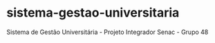 # sistema-gestao-universitaria
Sistema de Gestão Universitária - Projeto Integrador Senac - Grupo 48
